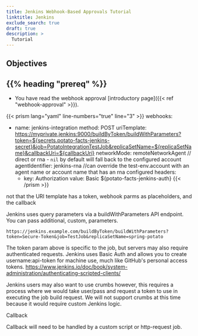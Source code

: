 ```yaml
---
title: Jenkins Webhook-Based Approvals Tutorial
linktitle: Jenkins
exclude_search: true
draft: true
description: >
  Tutorial
---
```


## Objectives



## {{% heading "prereq" %}}

- You have read the webhook approval [introductory page]({{< ref "webhook-approval" >}}).





{{< prism lang="yaml" line-numbers="true" line="3" >}}
webhooks:
  - name: jenkins-integration
    method: POST
    uriTemplate: https://myprivate.jenkins:9000/buildByToken/buildWithParameters?token=${secrets.potato-facts-jenkins-secret}&job=PotatoIntegrationTestJob&replicaSetName=${replicaSetName}&callbackUri=${callbackUri}
    networkMode: remoteNetworkAgent // direct or rna - `nil` by default will fall back to the configured account
    agentIdentifier: jenkins-rna //can override the test-env.account with an agent name or account name that has an rna configured
    headers:
      - key: Authorization
        value: Basic ${potato-facts-jenkins-auth}
{{< /prism >}}

not that the URI template has a token, webhook parms as placeholders, and the callback


Jenkins uses query parameters via a buildWithParameters API endpoint. You can pass additional, custom, parameters.

```
https://jenkins.example.com/buildByToken/buildWithParameters?token=Secure-Token&job=TestJob&replicaSetName=spring-potato
```
The token param above is specific to the job, but servers may also require authenticated requests. Jenkins uses Basic Auth and allows you to create username:api-token  for machine use, much like GitHub's personal access tokens.
https://www.jenkins.io/doc/book/system-administration/authenticating-scripted-clients/

Jenkins users may also want to use crumbs however, this requires a process where we would take user/pass and request a token to use in executing the job build request. We will not support crumbs at this time because it would require custom Jenkins logic.

Callback

Callback will need to be handled by a custom script or http-request job.